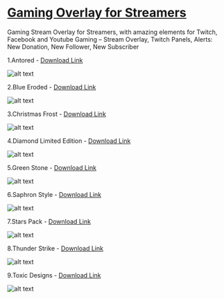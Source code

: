 # [Gaming Overlay for Streamers](https://www.dannibla.com/overlay-bundle/)
Gaming Stream Overlay for Streamers, with amazing elements for Twitch, Facebook and Youtube Gaming – Stream Overlay, Twitch Panels, Alerts: New Donation, New Follower, New Subscriber

1.Antored - [Download Link](https://www.dannibla.com/overlay-bundle/Antored.zip)

![alt text](https://www.dannibla.com/overlay-bundle/images/Antored-design.jpg "Antored")

2.Blue Eroded - [Download Link](https://www.dannibla.com/overlay-bundle/Blue-Eroded.zip)

![alt text](https://www.dannibla.com/overlay-bundle/images/Blue-Eroded-Box.jpg "Blue Eroded")

3.Christmas Frost - [Download Link](https://www.dannibla.com/overlay-bundle/Christmas-Frost.zip)

![alt text](https://www.dannibla.com/overlay-bundle/images/Christmas-Frost-Box.jpg "Christmas Frost")

4.Diamond Limited Edition - [Download Link](https://www.dannibla.com/overlay-bundle/Diamond-Limited-Edition.zip)

![alt text](https://www.dannibla.com/overlay-bundle/images/Diamond-Design.jpg "Diamond Limited Edition")

5.Green Stone - [Download Link](https://www.dannibla.com/overlay-bundle/Green-Stone.zip)

![alt text](https://www.dannibla.com/overlay-bundle/images/Green-Stone-design.jpg "Green Stone")

6.Saphron Style - [Download Link](https://www.dannibla.com/overlay-bundle/Saphron-Style.zip)

![alt text](https://www.dannibla.com/overlay-bundle/images/Saphron-Style-Box.jpg "Saphron Style")

7.Stars Pack - [Download Link](https://www.dannibla.com/overlay-bundle/Stars-Pack.zip)

![alt text](https://www.dannibla.com/overlay-bundle/images/Stars-Pack-Box.jpg "Stars Pack")

8.Thunder Strike - [Download Link](https://www.dannibla.com/overlay-bundle/Thunder-Strike.zip)

![alt text](https://www.dannibla.com/overlay-bundle/images/Thunder-Strike-Box.jpg "Thunder Strike")

9.Toxic Designs - [Download Link](https://www.dannibla.com/overlay-bundle/Toxic-Designs.zip)

![alt text](https://www.dannibla.com/overlay-bundle/images/Toxic-Designs-Box.jpg "Toxic Designs")
